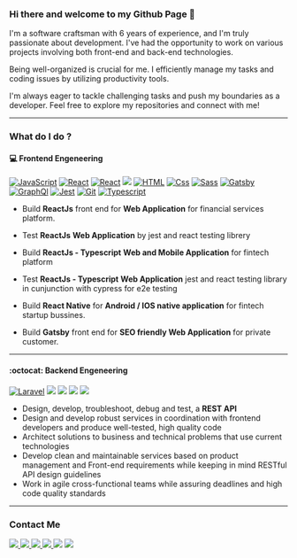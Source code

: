 ### Hi there and welcome to my Github Page 👋

I'm a software craftsman with 6 years of experience, and I'm truly passionate about development. I've had the opportunity to work on various projects involving both front-end and back-end technologies.

Being well-organized is crucial for me. I efficiently manage my tasks and coding issues by utilizing productivity tools.<br />

I'm always eager to tackle challenging tasks and push my boundaries as a developer. Feel free to explore my repositories and connect with me!

---

### What do I do ?


#### :computer: Frontend Engeneering
<p>
  <a href="https://javascript.info/">
    <img alt="JavaScript"
      src="https://img.shields.io/badge/JavaScript-F7DF1E?logo=javascript&logoColor=white&style=for-the-badge" /></a>
  <a href="https://reactjs.org/">
    <img alt="React"
      src="https://img.shields.io/badge/React-61DAFB?logo=react&logoColor=white&style=for-the-badge" /></a>
  <a href="https://reactnative.dev/">
    <img alt="React"
      src="https://img.shields.io/endpoint?logo=react&logoColor=white&style=for-the-badge&url=https%3A%2F%2Fmocki.io%2Fv1%2F93a5f111-0e53-4d8f-be4e-fcc97319ac6e" /></a>
  <a href="ttps://redux.js.org/">
    <img src="https://img.shields.io/badge/Redux-764ABC?logo=redux&logoColor=white&style=for-the-badge"></a>
  <a href=https://html.com/">
    <img alt="HTML" src="https://img.shields.io/badge/HTML-E34F26?logo=html5&logoColor=white&style=for-the-badge" /></a>
  <a href="ttps://developer.mozilla.org/en-US/docs/Web/CSS/">
    <img alt="Css" src="https://img.shields.io/badge/CSS-1572B6?logo=css3&logoColor=white&style=for-the-badge" /></a>
  <a href="https://sass-lang.com/">
    <img alt="Sass" src="https://img.shields.io/badge/Sass-CC6699?logo=sass&logoColor=white&style=for-the-badge" /></a>
  <a href="https://www.gatsbyjs.com/">
    <img alt="Gatsby"
      src="https://img.shields.io/badge/Gatsby-663399?logo=gatsby&logoColor=white&style=for-the-badge" /></a>
  <a href="https://graphql.org/">
    <img alt="GraphQl"
      src="https://img.shields.io/badge/GraphQL-E10098?logo=graphql&logoColor=white&style=for-the-badge" /><a>
      <a href="https://jestjs.io/">
        <img alt="Jest"
          src="https://img.shields.io/endpoint?logo=jest&style=for-the-badge&url=https%3A%2F%2Fmocki.io%2Fv1%2Ffc3308ad-d090-4ee4-983b-864b9b02f6cc" /></a>
      <a href="https://git-scm.com/">
        <img alt="Git"
          src="https://img.shields.io/endpoint?logo=Git&logoColor=white&style=for-the-badge&url=https%3A%2F%2Fmocki.io%2Fv1%2F3d59c37b-030a-414b-859a-337fbe66d402" /></a>
      <a href="https://www.typescriptlang.org/">
        <img alt="Typescript"
          src="https://img.shields.io/endpoint?logo=typescript&logoColor=white&style=for-the-badge&url=https%3A%2F%2Fmocki.io%2Fv1%2F808da524-acdb-4153-b249-c441a96e666b" /><a>

</p>


- Build **ReactJs** front end for <b>Web Application</b> for financial services platform.

- Test **ReactJs** <b>Web Application</b> by jest and react testing librery

- Build **ReactJs - Typescript** <b>Web and Mobile Application</b> for fintech platform

- Test **ReactJs - Typescript** <b>Web Application</b> jest and react testing library in cunjunction with cypress for
e2e testing

- Build **React Native** for <b>Android / IOS native application</b> for fintech startup bussines.

- Build **Gatsby** front end for <b>SEO friendly Web Application</b> for private customer.

---

#### :octocat: Backend Engeneering
<p>
  <a href="https://laravel.com/">
    <img alt="Laravel"
      src="https://img.shields.io/endpoint?logo=laravel&logoColor=white&style=for-the-badge&url=https%3A%2F%2Fmocki.io%2Fv1%2Fd3a17d1c-8ac7-4cb3-852b-b2d68caaafde" /></a>
  <a href="https://www.nginx.com/">
    <img src="https://img.shields.io/badge/Nginx-269539?logo=nginx&logoColor=white&style=for-the-badge"></a>
  <a href="https://www.mysql.com/">
    <img src="https://img.shields.io/badge/MySQL-4479A1?logo=mysql&logoColor=white&style=for-the-badge"></a>
  <a href="https://nodejs.org/en/">
    <img
      src="https://img.shields.io/endpoint?logo=node-dot-js&logoColor=white&style=for-the-badge&url=https%3A%2F%2Fmocki.io%2Fv1%2F44493678-2e1d-4797-9a5a-fa4fd81f735d"><a />
    <a href="https://www.mongodb.com/">
      <img
        src="https://img.shields.io/endpoint?logo=mongodb&logoColor=white&style=for-the-badge&url=https%3A%2F%2Fmocki.io%2Fv1%2Fd67b7402-338e-4d03-b7fe-bae70f218f62"><a>
</p>

- Design, develop, troubleshoot, debug and test, a **REST API**
- Design and develop robust services in coordination with frontend developers and produce well-tested, high quality code
- Architect solutions to business and technical problems that use current technologies
- Develop clean and maintainable services based on product management and Front-end requirements while keeping in mind
RESTful API design guidelines
- Work in agile cross-functional teams while assuring deadlines and high code quality standards

---



### Contact Me


<p>
  <a href="https://www.linkedin.com/in/sajjad-taghilou/">
    <img src="https://img.shields.io/badge/LinkedIn-0077B5?style=for-the-badge&logo=linkedin&logoColor=white">
  </a>
  <a href="mailto:sajjad.taghilou@outlook.com"><img
      src="https://img.shields.io/endpoint?logo=microsoft%20outlook&logoColor=whithe&style=for-the-badge&url=https%3A%2F%2Fmocki.io%2Fv1%2F6537d09c-f561-4652-8838-3420b6c931fd">
  </a>
  <a href="https://stackoverflow.com/users/8888746/sajjad-taghilou">
    <img src="https://img.shields.io/badge/stackoverflow-FE7A16?style=for-the-badge&logo=stackoverflow&logoColor=white">
  </a>
  <a href="https://sajjadtaghilou.medium.com/">
    <img
      src="https://img.shields.io/endpoint?logo=medium&logoColor=white&style=for-the-badge&url=https%3A%2F%2Fmocki.io%2Fv1%2F314068b5-5f44-4949-9f20-ced43a65bc9e">
  </a>
  <a href="https://twitter.com/SajjadTaghilou"><img
      src="https://img.shields.io/endpoint?logo=twitter&logoColor=white&style=for-the-badge&url=https%3A%2F%2Fmocki.io%2Fv1%2Feddd4c8c-dc13-4d95-9b82-b51c8c64bd6b"></a>
  <a href="https://dev.to/sajjadtaghilou"><img
      src="https://img.shields.io/endpoint?logo=dev-dot-to&logoColor=white&style=for-the-badge&url=https%3A%2F%2Fmocki.io%2Fv1%2F5aaa46ba-e5a5-4c6f-990c-1737bbf2133c"></a>
</p>
